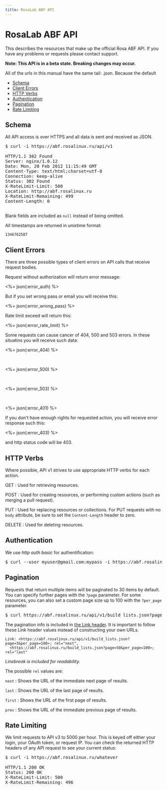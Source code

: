 ```yaml
---
title: RosaLab ABF API
---
```


# RosaLab ABF API

This describes the resources that make up the official Rosa ABF API. If you have any problems or requests please contact support.

**Note: This API is in a beta state. Breaking changes may occur.**

All of the urls in this manual have the same tail: .json. Because the default

* <a href="#schema">Schema</a>
* <a href="#client-errors">Client Errors</a>
* <a href="#http-verbs">HTTP Verbs</a>
* <a href="#authentication">Authentication</a>
* <a href="#pagination">Pagination</a>
* <a href="#rate-limiting">Rate Limiting</a>

## Schema

All API access is over HTTPS and all data is
sent and received as JSON.

<pre class="terminal">
$ curl -i https://abf.rosalinux.ru/api/v1

HTTP/1.1 302 Found
Server: nginx/1.0.12
Date: Mon, 20 Feb 2012 11:15:49 GMT
Content-Type: text/html;charset=utf-8
Connection: keep-alive
Status: 302 Found
X-RateLimit-Limit: 500
Location: http://abf.rosalinux.ru
X-RateLimit-Remaining: 499
Content-Length: 0

</pre>

Blank fields are included as `null` instead of being omitted.

All timestamps are returned in unixtime format:

    1346762587

## Client Errors

There are three possible types of client errors on API calls that
receive request bodies.

Request without authorization will return error message:

<%= json(:error_auth) %>
<br/>

But if you set wrong pass or email you will receive this:

<%= json(:error_wrong_pass) %>
<br/>

Rate limit exceed will return this:

<%= json(:error_rate_limit) %>
<br/>

Some requests can cause cancer of 404, 500 and 503 errors. In these situatins you will receive such data:

<%= json(:error_404) %>

&nbsp;

<%= json(:error_500) %>

&nbsp;

<%= json(:error_503) %>

&nbsp;

<%= json(:error_401) %>

If you don't have enough rights for requested action, you will receive
error response such this:

<%= json(:error_403) %>

and http status code will be 403.

## HTTP Verbs

Where possible, API v1 strives to use appropriate HTTP verbs for each
action.

GET
: Used for retrieving resources.

POST
: Used for creating resources, or performing custom actions (such as
merging a pull request).

PUT
: Used for replacing resources or collections. For PUT requests
with no `body` attribute, be sure to set the `Content-Length` header to zero.

DELETE
: Used for deleting resources.

## Authentication

We use *http auth basic* for authentification:

<pre class="terminal">
$ curl --user myuser@gmail.com:mypass -i https://abf.rosalinux.ru/api/v1
</pre>

## Pagination

Requests that return multiple items will be paginated to 30 items by
default.  You can specify further pages with the `?page` parameter.  For some
resources, you can also set a custom page size up to 100 with the `?per_page` parameter.

<pre class="terminal">
$ curl https://abf.rosalinux.ru/api/v1/build_lists.json?page=2&per_page=100
</pre>

The pagination info is included in [the Link
header](http://www.w3.org/Protocols/9707-link-header.html). It is important to
follow these Link header values instead of constructing your own URLs.

    Link: <https://abf.rosalinux.ru/api/v1/build_lists.json?page=3&per_page=100>; rel="next",
      <https://abf.rosalinux.ru/build_lists.json?page=50&per_page=100>; rel="last"

_Linebreak is included for readability._

The possible `rel` values are:

`next`
: Shows the URL of the immediate next page of results.

`last`
: Shows the URL of the last page of results.

`first`
: Shows the URL of the first page of results.

`prev`
: Shows the URL of the immediate previous page of results.

## Rate Limiting

We limit requests to API v3 to 5000 per hour.  This is keyed off either your
login, your OAuth token, or request IP.  You can check the returned HTTP
headers of any API request to see your current status:

<pre class="terminal">
$ curl -i https://abf.rosalinux.ru/whatever

HTTP/1.1 200 OK
Status: 200 OK
X-RateLimit-Limit: 500
X-RateLimit-Remaining: 496
</pre>

<br>

